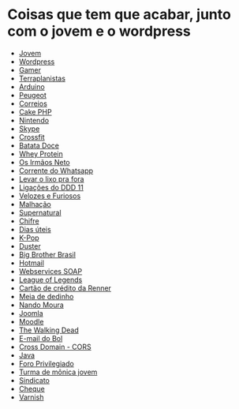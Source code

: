 # Coisas que tem que acabar, junto com o jovem e o wordpress

* [Jovem](https://desciclopedia.org/wiki/Adolescência)
* [Wordpress](https://wordpress.com)
* [Gamer](https://desciclopedia.org/wiki/Gamer)
* [Terraplanistas](https://desciclopedia.org/wiki/Terraplanista)
* [Arduino](https://www.arduino.cc)
* [Peugeot](https://dicascarrosusados.com/5-razoes-para-nao-comprar-peugeot-206/) 
* [Correios](https://dicascarrosusados.com/5-razoes-para-nao-comprar-peugeot-206/)
* [Cake PHP](https://cakephp.org)
* [Nintendo]() 
* [Skype](https://www.skype.com/pt-br/) 
* [Crossfit]()
* [Batata Doce](https://pt.wikipedia.org/wiki/Batata-doce)
* [Whey Protein](https://en.wikipedaia.org/wiki/Whey_protein)
* [Os Irmãos Neto](https://www.youtube.com/watch?v=-mIEELoYnIA) 
* [Corrente do Whatsapp]() 
* [Levar o lixo pra fora]() 
* [Ligações do DDD 11]() 
* [Velozes e Furiosos]()
* [Malhação]()
* [Supernatural](https://desciclopedia.org/wiki/Supernatural) 
* [Chifre](https://desciclopedia.org/wiki/Corno)
* [Dias úteis](https://desciclopedia.org/wiki/Dias)
* [K-Pop](https://desciclopedia.org/wiki/Bangtan_Boys)
* [Duster](https://www.renault.com.br/veiculos/conheca-nossa-gama/duster.html)
* [Big Brother Brasil](https://metropolitanafm.com.br/big-brother-brasil/paula-gera-polemica-ao-falar-de-doacao-de-orgaos-no-bbb19-como-vou-chegar-no-ceu-sem-olho)
* [Hotmail](https://www.msn.com/pt-br)
* [Webservices SOAP](https://pt.wikipedia.org/wiki/SOAP)
* [League of Legends](https://br.leagueoflegends.com/pt/)
* [Cartão de crédito da Renner]()
* [Meia de dedinho](https://roupas.mercadolivre.com.br/meia-dedinho)
* [Nando Moura](https://www.youtube.com/channel/UCOOCeqi5txwviDZ4M5W9QSg)
* [Joomla](https://www.joomla.org/)
* [Moodle](https://pt.wikipedia.org/wiki/Moodle)
* [The Walking Dead](https://www.thewalkingdead.com.br/)
* [E-mail do Bol](https://desciclopedia.org/wiki/Bol)
* [Cross Domain - CORS](https://developer.mozilla.org/pt-BR/docs/Web/HTTP/Controle_Acesso_CORS)
* [Java](https://pt.wikipedia.org/wiki/Java_(linguagem_de_programa%C3%A7%C3%A3o))
* [Foro Privilegiado](https://www.politize.com.br/foro-privilegiado-o-que-e/)
* [Turma de mônica jovem]()
* [Sindicato]()
* [Cheque](https://desciclopedia.org/wiki/Cheque)
* [Varnish](https://varnish-cache.org)
